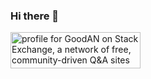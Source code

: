 ### Hi there 👋

<!--
**GOOD-AN/GOOD-AN** is a ✨ _special_ ✨ repository because its `README.md` (this file) appears on your GitHub profile.

Here are some ideas to get you started:

- 🔭 I’m currently working on ...
- 🌱 I’m currently learning ...
- 👯 I’m looking to collaborate on ...
- 🤔 I’m looking for help with ...
- 💬 Ask me about ...
- 📫 How to reach me: ...
- 😄 Pronouns: ...
- ⚡ Fun fact: ...
-->
<a href="https://stackexchange.com/users/23463267"><img src="https://stackexchange.com/users/flair/23463267.png?theme=clean" width="208" height="58" alt="profile for GoodAN on Stack Exchange, a network of free, community-driven Q&amp;A sites" title="profile for GoodAN on Stack Exchange, a network of free, community-driven Q&amp;A sites"></a>

